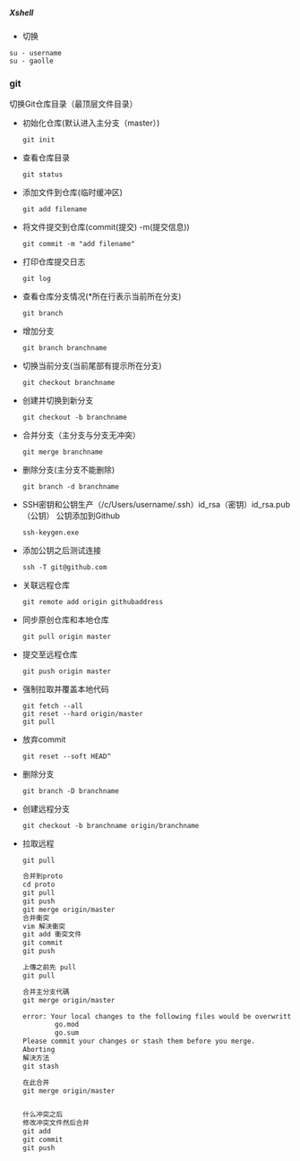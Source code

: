 ##### Xshell

* 切换

```shell
su - username
su - gaolle
```

### git

切换Git仓库目录（最顶层文件目录）

* 初始化仓库(默认进入主分支（master）)

  ```shell
  git init
  ```

* 查看仓库目录

  ```shell
  git status
  ```

* 添加文件到仓库(临时缓冲区)

  ```shell
  git add filename
  ```

* 将文件提交到仓库(commit(提交) -m(提交信息))

  ```shell
  git commit -m "add filename"
  ```

* 打印仓库提交日志

  ```shell
  git log
  ```

* 查看仓库分支情况(*所在行表示当前所在分支)

  ```shell
  git branch
  ```

* 增加分支

  ```shell
  git branch branchname
  ```

* 切换当前分支(当前尾部有提示所在分支)

  ```shell
  git checkout branchname
  ```

* 创建并切换到新分支

  ```shell
  git checkout -b branchname
  ```

* 合并分支（主分支与分支无冲突）

  ```shell
  git merge branchname
  ```

* 删除分支(主分支不能删除)

  ```shell
  git branch -d branchname
  ```

* SSH密钥和公钥生产（/c/Users/username/.ssh）id_rsa（密钥）id_rsa.pub（公钥） 公钥添加到Github

  ```shell
  ssh-keygen.exe
  ```

* 添加公钥之后测试连接

  ```shell
  ssh -T git@github.com
  ```

* 关联远程仓库

  ```shell
  git remote add origin githubaddress
  ```

* 同步原创仓库和本地仓库

  ```shell
  git pull origin master
  ```

* 提交至远程仓库

  ```shell
  git push origin master
  ```

* 强制拉取并覆盖本地代码

  ```shell
  git fetch --all
  git reset --hard origin/master
  git pull
  ```

* 放弃commit

  ```shell
  git reset --soft HEAD^
  ```

* 删除分支

  ```shell
  git branch -D branchname
  ```

* 创建远程分支

  ```shell
  git checkout -b branchname origin/branchname
  ```

* 拉取远程

  ```shell
  git pull
  ```

  ```markdown
  合并到proto
  cd proto
  git pull
  git push
  git merge origin/master
  合并衝突
  vim 解決衝突
  git add 衝突文件
  git commit
  git push
  
  上傳之前先 pull
  git pull
  
  合并主分支代碼
  git merge origin/master
  
  error: Your local changes to the following files would be overwritten by merge:
          go.mod
          go.sum
  Please commit your changes or stash them before you merge.
  Aborting
  解決方法
  git stash
  
  在此合并
  git merge origin/master
  
  
  什么冲突之后 
  修改冲突文件然后合并
  git add
  git commit
  git push
  ```
  
  